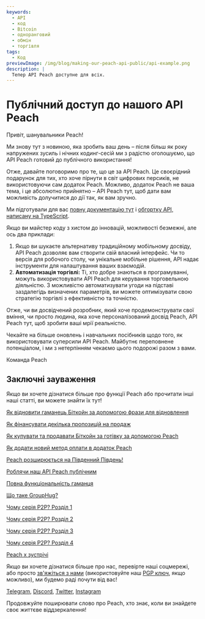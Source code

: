 ```yaml
---
keywords:
  - API
  - код
  - Bitcoin
  - одноранговий
  - обмін
  - торгівля
tags:
  - Код
previewImage: /img/blog/making-our-peach-api-public/api-example.png
description: |
  Тепер API Peach доступне для всіх.
---
```


# Публічний доступ до нашого API Peach

Привіт, шанувальники Peach!

Ми знову тут з новиною, яка зробить ваш день – після більш як року напружених зусиль і нічних кодинг-сесій ми з радістю оголошуємо, що API Peach готовий до публічного використання!

Отже, давайте поговоримо про те, що це за API Peach. Це своєрідний подарунок для тих, хто хоче пірнути в світ цифрових персиків, не використовуючи сам додаток Peach. Можливо, додаток Peach не ваша тема, і це абсолютно прийнятно – API Peach тут, щоб дати вам можливість долучитися до дії так, як вам зручно.

Ми підготували для вас [повну документацію тут](https://docs.peachbitcoin.com/#introduction) і [обгортку API, написану на TypeScript](https://github.com/Peach2Peach/peach-api-ts).

Якщо ви майстер коду з хистом до інновацій, можливості безмежні, але ось два приклади:

1. Якщо ви шукаєте альтернативу традиційному мобільному досвіду, API Peach дозволяє вам створити свій власний інтерфейс. Чи то версія для робочого столу, чи унікальне мобільне рішення, API надає інструменти для налаштування ваших взаємодій.
2. **Автоматизація торгівлі:** Ті, хто добре знаються в програмуванні, можуть використовувати API Peach для керування торговельною діяльністю. З можливістю автоматизувати угоди на підставі заздалегідь визначених параметрів, ви можете оптимізувати свою стратегію торгівлі з ефективністю та точністю.

Отже, чи ви досвідчений розробник, який хоче продемонструвати свої вміння, чи просто людина, яка хоче персоналізований досвід Peach, API Peach тут, щоб зробити ваші мрії реальністю.

Чекайте на більше оновлень і навчальних посібників щодо того, як використовувати суперсили API Peach. Майбутнє переповнене потенціалом, і ми з нетерпінням чекаємо цього подорожі разом з вами.

Команда Peach

## Заключні зауваження

Якщо ви хочете дізнатися більше про функції Peach або прочитати інші наші статті, ви можете знайти їх тут!

[Як відновити гаманець Біткойн за допомогою фрази для відновлення](https://peachbitcoin.com/uk/blog/how-to-restore-peach-wallet/)

[Як фінансувати декілька пропозицій на продаж](https://peachbitcoin.com/uk/blog/funding-multiple-sell-offers/)

[Як купувати та продавати Біткойн за готівку за допомогою Peach](https://peachbitcoin.com/uk/blog/how-to-buy-and-sell-bitcoin-with-cash-using-peach/)

[Як додати новий метод оплати в додаток Peach](https://peachbitcoin.com/uk/blog/how-to-add-a-payment-method/)

[Peach розширюється на Південний Південь!](https://peachbitcoin.com/uk/blog/peach-expands-to-the-global-south/)

[Роблячи наш API Peach публічним](https://peachbitcoin.com/uk/blog/making-our-peach-api-public/)

[Повна функціональність гаманця](https://peachbitcoin.com/uk/blog/full-wallet-functionality/)

[Що таке GroupHug?](https://peachbitcoin.com/uk/blog/group-hug/)

[Чому серія P2P? Розділ 1](https://peachbitcoin.com/uk/blog/why-p2p-chapter-1/)

[Чому серія P2P? Розділ 2](https://peachbitcoin.com/uk/blog/why-p2p-chapter-2/)

[Чому серія P2P? Розділ 3](https://peachbitcoin.com/uk/blog/why-p2p-chapter-3-circular-economies/)

[Чому серія P2P? Розділ 4](https://peachbitcoin.com/uk/blog/why-p2p-chapter-4-chains-of-trust/)

[Peach x зустрічі](https://peachbitcoin.com/uk/blog/peach-for-meetups/)

Якщо ви хочете дізнатися більше про нас, перевірте наші соцмережі, або просто [зв'яжіться з нами](mailto:hello@peachbitcoin.com) (використовуйте наш [PGP ключ](https://keys.openpgp.org/vks/v1/by-fingerprint/48339A19645E2E53488E0E5479E1B270FACD1BD2), якщо можливо), ми будемо раді почути від вас!

[Telegram](https://t.me/peachtopeach), [Discord](https://discord.gg/ypeHz3SW54), [Twitter](https://twitter.com/peachbitcoin), [Instagram](https://instagram.com/peachbitcoin)

Продовжуйте поширювати слово про Peach, хто знає, коли ви знайдете своє життєве віддзеркалення!
